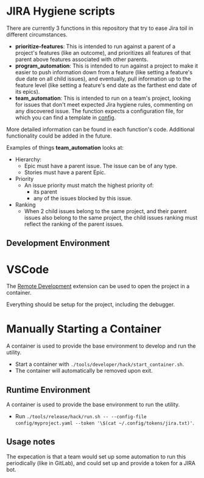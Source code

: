 # JIRA Hygiene scripts
There are currently 3 functions in this repository that try to ease Jira toil in different circumstances.
- __prioritize-features__: This is intended to run against a parent of a project's features (like an outcome), and prioritizes all features of that parent above features associated with other parents.
- __program_automation__: This is intended to run against a project to make it easier to push information down from a feature (like setting a feature's due date on all child issues), and eventually, pull information up to the feature level (like setting a feature's end date as the farthest end date of its epics).
- __team_automation__: This is intended to run on a team's project, looking for issues that don't meet expected Jira hygiene rules, commenting on any discovered issue. The function expects a configuration file, for which you can find a template in [config](./config/template.yaml).

More detailed information can be found in each function's code. Additional functionality could be added in the future.

Examples of things __team_automation__ looks at:
* Hierarchy:
  * Epic must have a parent issue. The issue can be of any type.
  * Stories must have a parent Epic.
* Priority
  * An issue priority must match the highest priority of:
    * its parent
    * any of the issues blocked by this issue.
* Ranking
  * When 2 child issues belong to the same project, and their parent issues also belong to the
    same project, the child issues ranking must reflect the ranking of the parent issues.

## Development Environment

# VSCode

The [Remote Development](https://marketplace.visualstudio.com/items?itemName=ms-vscode-remote.vscode-remote-extensionpack) extension can be used to open the project in a container.

Everything should be setup for the project, including the debugger.

# Manually Starting a Container
A container is used to provide the base environment to develop and run the utility.

* Start a container with `./tools/developer/hack/start_container.sh`.
* The container will automatically be removed upon exit.

## Runtime Environment
A container is used to provide the base environment to run the utility.

* Run `./tools/release/hack/run.sh -- --config-file config/myproject.yaml --token '\$(cat ~/.config/tokens/jira.txt)'`.

## Usage notes 
The expecation is that a team would set up some automation to run this periodically (like in GitLab), and could set up and provide a token for a JIRA bot.

